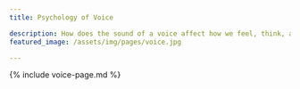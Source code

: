 ```yaml
---
title: Psychology of Voice

description: How does the sound of a voice affect how we feel, think, and behave?
featured_image: /assets/img/pages/voice.jpg

---
```


{% include voice-page.md %}